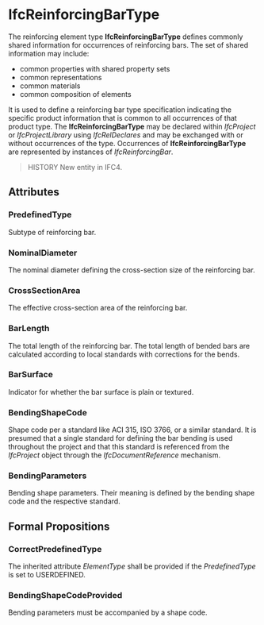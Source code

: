 # IfcReinforcingBarType

The reinforcing element type **IfcReinforcingBarType** defines commonly shared information for occurrences of reinforcing bars. The set of shared information may include:

* common properties with shared property sets
* common representations
* common materials
* common composition of elements

It is used to define a reinforcing bar type specification indicating the specific product information that is common to all occurrences of that product type. The **IfcReinforcingBarType** may be declared within _IfcProject_ or _IfcProjectLibrary_ using _IfcRelDeclares_ and may be exchanged with or without occurrences of the type. Occurrences of **IfcReinforcingBarType** are represented by instances of _IfcReinforcingBar_.

> HISTORY  New entity in IFC4.

## Attributes

### PredefinedType
Subtype of reinforcing bar.

### NominalDiameter
The nominal diameter defining the cross-section size of the reinforcing bar.

### CrossSectionArea
The effective cross-section area of the reinforcing bar.

### BarLength
The total length of the reinforcing bar. The total length of bended bars are calculated according to local standards with corrections for the bends.

### BarSurface
Indicator for whether the bar surface is plain or textured.

### BendingShapeCode
Shape code per a standard like ACI 315, ISO 3766, or a similar standard.  It is presumed that a single standard for defining the bar bending is used throughout the project and that this standard is referenced from the _IfcProject_ object through the _IfcDocumentReference_ mechanism.

### BendingParameters
Bending shape parameters.  Their meaning is defined by the bending shape code and the respective standard.

## Formal Propositions

### CorrectPredefinedType
The inherited attribute _ElementType_ shall be provided if the _PredefinedType_ is set to USERDEFINED.

### BendingShapeCodeProvided
Bending parameters must be accompanied by a shape code.
